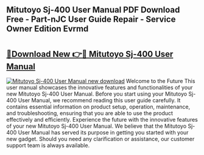 ## Mitutoyo Sj-400 User Manual PDF Download Free - Part-nJC User Guide Repair - Service Owner Edition Evrmd

# <h2><a href="http://cf19413.oget.top/?id=Mitutoyo+Sj-400+User+Manual">🔗Download New 👉🔴 Mitutoyo Sj-400 User Manual</a></h2>

[![Mitutoyo Sj-400 User Manual new download](https://i.imgur.com/5g1atiW.png)](http://cf19413.oget.top/?id=Mitutoyo+Sj-400+User+Manual)
Welcome to the Future This user manual showcases the innovative features and functionalities of your new Mitutoyo Sj-400 User Manual. Before you start using your Mitutoyo Sj-400 User Manual, we recommend reading this user guide carefully. It contains essential information on product setup, operation, maintenance, and troubleshooting, ensuring that you are able to use the product effectively and efficiently. Experience the future with the innovative features of your new Mitutoyo Sj-400 User Manual. We believe that the Mitutoyo Sj-400 User Manual has served its purpose in getting you started with your new gadget. Should you need any clarification or assistance, our customer support team is always available.
